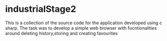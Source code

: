 # industrialStage2

This is a collection of the source code for the application developed using c sharp.
The task was to develop a simple web browser with fucntionalities around deleting history,storing  and  creating favourites
